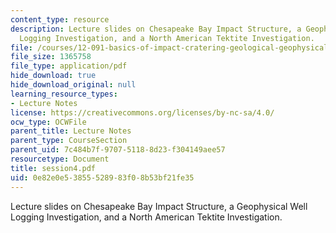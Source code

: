 ```yaml
---
content_type: resource
description: Lecture slides on Chesapeake Bay Impact Structure, a Geophysical Well
  Logging Investigation, and a North American Tektite Investigation.
file: /courses/12-091-basics-of-impact-cratering-geological-geophysical-geochemical-environmental-studies-of-some-impact-craters-of-the-earth-january-iap-2008/0e82e0e53855528983f08b53bf21fe35_session4.pdf
file_size: 1365758
file_type: application/pdf
hide_download: true
hide_download_original: null
learning_resource_types:
- Lecture Notes
license: https://creativecommons.org/licenses/by-nc-sa/4.0/
ocw_type: OCWFile
parent_title: Lecture Notes
parent_type: CourseSection
parent_uid: 7c484b7f-9707-5118-8d23-f304149aee57
resourcetype: Document
title: session4.pdf
uid: 0e82e0e5-3855-5289-83f0-8b53bf21fe35
---
```

Lecture slides on Chesapeake Bay Impact Structure, a Geophysical Well Logging Investigation, and a North American Tektite Investigation.